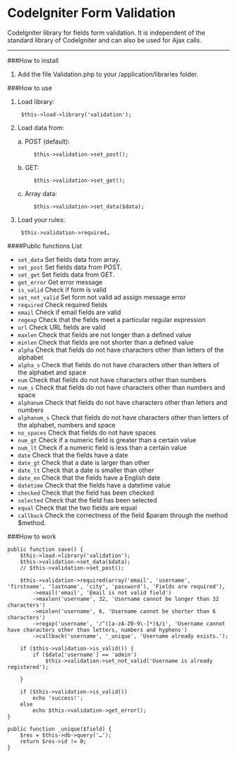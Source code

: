 CodeIgniter Form Validation
=================================

CodeIgniter library for fields form validation. It is independent of the standard library of CodeIgniter and can also be used for Ajax calls.

-----

###How to install

1. Add the file Validation.php to your /application/libraries folder.

###How to use

1. Load library:

		$this->load->library('validation');

2. Load data from:

	a. POST (default):
	
			$this->validation->set_post();
	
	b. GET:
	
			$this->validation->set_get();
	
	c. Array data:
	
			$this->validation->set_data($data);

3. Load your rules:

		$this->validation->required…

####Public functions List

- `set_data` Set fields data from array.
- `set_post` Set fields data from POST.
- `set_get` Set fields data from GET.
- `get_error` Get error message
- `is_valid` Check if form is valid
- `set_not_valid` Set form not valid ad assign message error
- `required` Check required fields
- `email` Check if email fields are valid
- `regexp` Check that the fields meet a particular regular expression
- `url` Check URL fields are valid
- `maxlen` Check that fields are not longer than a defined value
- `minlen` Check that fields are not shorter than a defined value
- `alpha` Check that fields do not have characters other than letters of the alphabet
- `alpha_s` Check that fields do not have characters other than letters of the alphabet and space
- `num` Check that fields do not have characters other than numbers
- `num_s` Check that fields do not have characters other than numbers and space
- `alphanum` Check that fields do not have characters other than letters and numbers
- `alphanum_s` Check that fields do not have characters other than letters of the alphabet, numbers and space
- `no_spaces` Check that fields do not have spaces
- `num_gt` Check if a numeric field is greater than a certain value
- `num_lt` Check if a numeric field is less than a certain value
- `date` Check that the fields have a date
- `date_gt` Check that a date is larger than other
- `date_lt` Check that a date is smaller than other
- `date_en` Check that the fields have a English date
- `datetime` Check that the fields have a datetime value
- `checked` Check that the field has been checked
- `selected` Check that the field has been selected
- `equal` Check that the two fields are equal
- `callback` Check the correctness of the field $param through the method $method.

###How to work

	public function save() {
		$this->load->library('validation');
		$this->validation->set_data($data);
		// $this->validation->set_post();
		
		$this->validation->required(array('email', 'username', 'firstname', 'lastname', 'city', 'password'), 'Fields are required'),
			->email('email', 'Email is not valid field')
			->maxlen('username', 32, 'Username cannot be longer than 32 characters')
			->minlen('username', 6, 'Username cannot be shorter than 6 characters')
			->regxp('username', '/^([a-zA-Z0-9\-]*)$/i', 'Username cannot have characters other than letters, numbers and hyphens')
			->callback('username', '_unique', 'Username already exists.');
		
		if ($this->validation->is_valid()) {
			if ($data['username'] == 'admin')
				$this->validation->set_not_valid('Username is already registered');
	
		}
		
		if ($this->validation->is_valid())
			echo 'success!';
		else
			echo $this->validation->get_error();
	}
	
	public function _unique($field) {
		$res = $this->db->query('…');
		return $res->id != 0;
	}